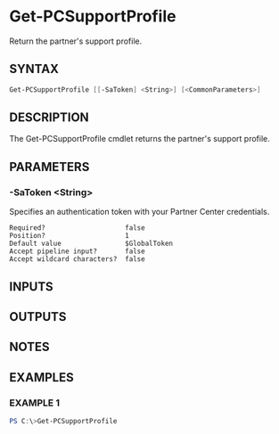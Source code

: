 # Get-PCSupportProfile

Return the partner's support profile.

## SYNTAX

```powershell
Get-PCSupportProfile [[-SaToken] <String>] [<CommonParameters>]
```

## DESCRIPTION

The Get-PCSupportProfile cmdlet returns the partner's support profile.

## PARAMETERS

### -SaToken &lt;String&gt;

Specifies an authentication token with your Partner Center credentials.

```
Required?                    false
Position?                    1
Default value                $GlobalToken
Accept pipeline input?       false
Accept wildcard characters?  false
```

## INPUTS

## OUTPUTS

## NOTES

## EXAMPLES

### EXAMPLE 1

```powershell
PS C:\>Get-PCSupportProfile
```
